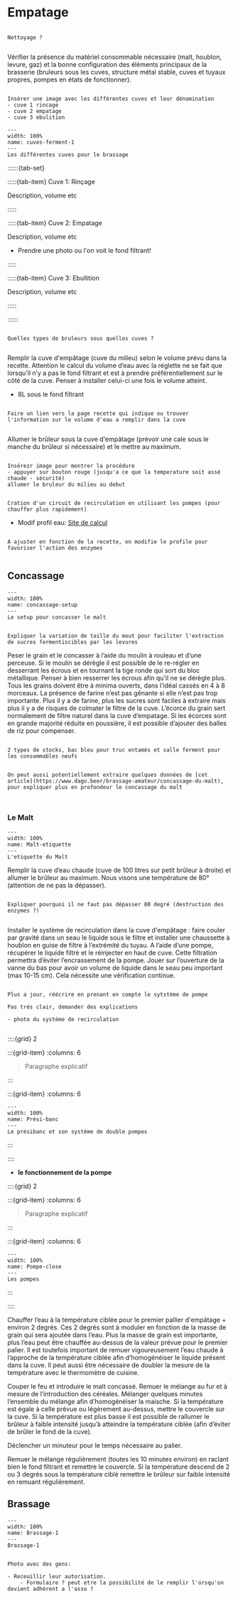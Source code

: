 # Empatage

```{note}

Nettoyage ?


```


Vérifier la présence du matériel consommable nécessaire (malt, houblon, levure, gaz) et la bonne configuration des éléments principaux de la brasserie (bruleurs sous les cuves, structure métal stable, cuves et tuyaux propres, pompes en états de fonctionner).


```{note}

Insérer une image avec les différentes cuves et leur dénomination
- cuve 1 rincage
- cuve 2 empatage
- cuve 3 ebulition

```

```{figure} Docs/cuve-ferment-2.jpg
---
width: 100%
name: cuves-ferment-1
---
Les différentes cuves pour le brassage
```

::::::{tab-set} 


:::::{tab-item} Cuve 1: Rinçage

Description, volume etc

:::::

:::::{tab-item} Cuve 2: Empatage 

Description, volume etc

- Prendre une photo ou l'on voit le fond filtrant!


:::::

:::::{tab-item} Cuve 3: Ebullition

Description, volume etc


:::::


::::::


```{note}

Quelles types de bruleurs sous quelles cuves ?


```



Remplir la cuve d'empâtage (cuve du milieu) selon le volume prévu dans la recette. Attention le calcul du volume d’eau avec la réglette ne se fait que lorsqu’il n’y a pas le fond filtrant et est à prendre préférentiellement sur le côté de la cuve. Penser à installer celui-ci une fois le volume atteint.

- 8L sous le fond filtrant

```{note}

Faire un lien vers la page recette qui indique ou trouver l'information sur le volume d'eau a remplir dans la cuve


```

Allumer le brûleur sous la cuve d'empâtage (prévoir une cale sous le manche du brûleur si nécessaire) et le mettre au maximum.

```{note}

Insérezr image pour montrer la procédure 
- appuyer sur bouton rouge (jusqu'a ce que la temperature soit assé chaude - sécurité)
allumer le bruleur du milieu au debut


Cration d'un circuit de recirculation en utilisant les pompes (pour chauffer plus rapidement)

```

- Modif profil eau: [Site de calcul](https://www.moneaudebrassage.fr/?departement=33&commune=MIOS&quartier=MIOS%20&beerstyle=21C%20-%20Hazy%20IPA&volume=110&volumeRincage=93&CaSO4=17.923395408026096&CaCl2=7.366037774046777e-15&malts=%5B%5B39,26.15%5D,%5B21,7.47%5D,%5B15,1.69%5D,%5B7,1.89%5D%5D&pHMash=5.50)

```{note}

A ajuster en fonction de la recette, on modifie le profile pour favoriser l'action des enzymes


```



## Concassage

```{figure} Docs/concassage-setup.jpg
---
width: 100%
name: concassage-setup
---
Le setup pour concasser le malt
```

```{note}

Expliquer la variation de taille du mout pour faciliter l'extraction de sucres fermentiscibles par les levures 

```


Peser le grain et le concasser à l’aide du moulin à rouleau et d’une perceuse. Si le moulin se dérègle il est possible de le re-régler en desserrant les écrous et en tournant la tige ronde qui sort du bloc métallique. Penser à bien resserrer les écrous afin qu’il ne se dérègle plus. Tous les grains doivent être à minima ouverts, dans l’idéal cassés en 4 à 8 morceaux. La présence de farine n’est pas gênante si elle n’est pas trop importante. Plus il y a de farine, plus les sucres sont faciles à extraire mais plus il y a de risques de colmater le filtre de la cuve. L’écorce du grain sert normalement de filtre naturel dans la cuve d’empatage. Si les écorces sont en grande majorité réduite en poussière, il est possible d’ajouter des balles de riz pour compenser.



```{note}

2 types de stocks, bac bleu pour truc entamés et salle ferment pour les consommables neufs 


On peut aussi potentiellement extraire quelques données de [cet article](https://www.dago.beer/brassage-amateur/concassage-du-malt), pour expliquer plus en profondeur le concassage du malt



```

### Le Malt

```{figure} Docs/Malt-etiquette.jpg
---
width: 100%
name: Malt-etiquette
---
L'etiquette du Malt
```



Remplir la cuve d’eau chaude (cuve de 100 litres sur petit brûleur à droite) et allumer le brûleur au maximum. Nous visons une température de 80° (attention de ne pas la dépasser).

```{note}

Expliquer pourquoi il ne faut pas dépasser 80 degré (destruction des enzymes ?)


```


Installer le système de recirculation dans la cuve d'empâtage : faire couler par gravité dans un seau le liquide sous le filtre et installer une chaussette à houblon en guise de filtre à l’extrémité du tuyau. A l’aide d’une pompe, récupérer le liquide filtré et le réinjecter en haut de cuve. Cette filtration permettra d’éviter l’encrassement de la pompe. Jouer sur l’ouverture de la vanne du bas pour avoir un volume de liquide dans le seau peu important (max 10-15 cm). Cela nécessite une vérification continue.

```{note}

Plus a jour, réécrire en prenant en compte le sytstème de pompe

Pas trés clair, demander des explications

- photo du système de recirculation


```

::::{grid} 2

:::{grid-item}
:columns: 6

> Paragraphe explicatif

:::

:::{grid-item}
:columns: 6

```{figure} Docs/Prési-banc.jpg
---
width: 100%
name: Prési-banc
---
Le présibanc et son système de double pompes
```

:::

::::

- **le fonctionnement de la pompe**

::::{grid} 2

:::{grid-item}
:columns: 6

> Paragraphe explicatif

:::

:::{grid-item}
:columns: 6

```{figure} Docs/Pompe-close.jpg
---
width: 100%
name: Pompe-close
---
Les pompes
```

:::

::::




Chauffer l’eau à la température ciblée pour le premier pallier d'empâtage + environ 2 degrés. Ces 2 degrés sont à moduler en fonction de la masse de grain qui sera ajoutée dans l’eau. Plus la masse de grain est importante, plus l’eau peut être chauffée au-dessus de la valeur prévue pour le premier palier. Il est toutefois important de remuer vigoureusement l’eau chaude à l’approche de la température ciblée afin d’homogénéiser le liquide présent dans la cuve. Il peut aussi être nécessaire de doubler la mesure de la température avec le thermomètre de cuisine.

Couper le feu et introduire le malt concassé. Remuer le mélange au fur et à mesure de l’introduction des céréales. Mélanger quelques minutes l’ensemble du mélange afin d’homogénéiser la maische. Si la température est égale à celle prévue ou légèrement au-dessus, mettre le couvercle sur la cuve. Si la température est plus basse il est possible de rallumer le brûleur à faible intensité jusqu’à atteindre la température ciblée (afin d’éviter de brûler le fond de la cuve).

Déclencher un minuteur pour le temps nécessaire au palier.

Remuer le mélange régulièrement (toutes les 10 minutes environ) en raclant bien le fond filtrant et remettre le couvercle. Si la température descend de 2 ou 3 degrés sous la température ciblé remettre le brûleur sur faible intensité en remuant régulièrement.


## Brassage

```{figure} Docs/Brassage-1.jpg
---
width: 100%
name: Brassage-1
---
Brassage-1
```


```{warning}

Photo avec des gens:

- Receuillir leur autorisation. 
    - Formulaire ? peut etre la possibilité de le remplir l'orsqu'on devient adhérent a l'asso ?


```
